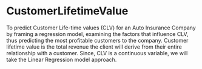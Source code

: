 # CustomerLifetimeValue
 To predict Customer Life-time values (CLV) for an Auto Insurance Company by framing a regression model, examining the factors that influence CLV, thus predicting the most profitable customers to the company. Customer lifetime value is the total revenue the client will derive from their entire relationship with a customer. Since, CLV is a continuous variable, we will take the Linear Regression model approach.
